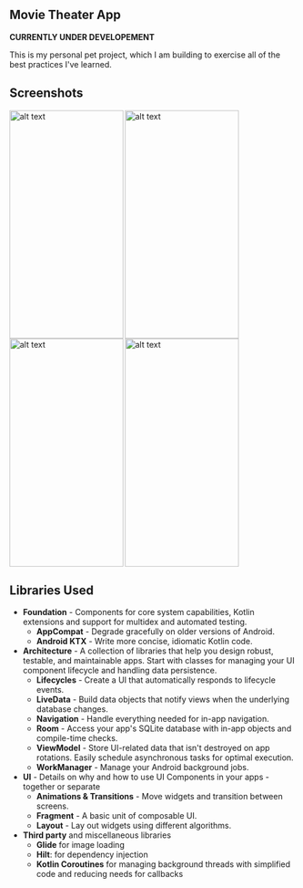 Movie Theater App
---------------------------

**CURRENTLY UNDER DEVELOPEMENT**

This is my personal pet project, which I am building to exercise all of the best practices I've learned. 

Screenshots
---------------------------

<img align="left" src="https://drive.google.com/uc?export=view&id=1ZLa-mL0030QNHHZARkCnn2YUyUmr0-JO" alt="alt text" width="200" height="400">

<img align="left" src="https://drive.google.com/uc?export=view&id=1I5u80JKp_SZ-rtLgmoyQi4-0ELgFy5Mm" alt="alt text" width="200" height="400">

<img align="left" src="https://drive.google.com/uc?export=view&id=1cpfbd0Uk2Ltq09hjgApf0CKABvkgpUCm" alt="alt text" width="200" height="400">

<img src="https://drive.google.com/uc?export=view&id=16fQ9pyeeqeqJWgb7HY3xlqIH0hSqu-lE" alt="alt text" width="200" height="400">

Libraries Used
---------------------------

- **Foundation** - Components for core system capabilities, Kotlin extensions and support for multidex and automated testing.
   - **AppCompat** - Degrade gracefully on older versions of Android.
   - **Android KTX** - Write more concise, idiomatic Kotlin code.
- **Architecture** - A collection of libraries that help you design robust, testable, and maintainable apps. Start with classes for managing your UI component lifecycle and handling data persistence.
   - **Lifecycles** - Create a UI that automatically responds to lifecycle events.
   - **LiveData** - Build data objects that notify views when the underlying database changes.
   - **Navigation** - Handle everything needed for in-app navigation.
   - **Room** - Access your app's SQLite database with in-app objects and compile-time checks.
   - **ViewModel** - Store UI-related data that isn't destroyed on app rotations. Easily schedule asynchronous tasks for optimal execution.
   - **WorkManager** - Manage your Android background jobs.
- **UI** - Details on why and how to use UI Components in your apps - together or separate
   - **Animations & Transitions** - Move widgets and transition between screens.
   - **Fragment** - A basic unit of composable UI.
   - **Layout** - Lay out widgets using different algorithms.
- **Third party** and miscellaneous libraries
   - **Glide** for image loading
   - **Hilt**: for dependency injection
   - **Kotlin Coroutines** for managing background threads with simplified code and reducing needs for callbacks

